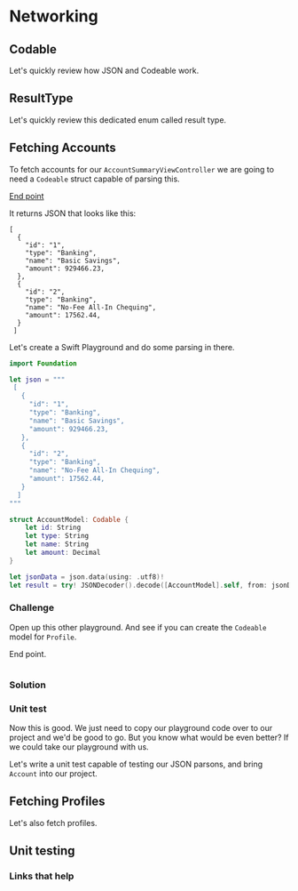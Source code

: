 # Networking

## Codable

Let's quickly review how JSON and Codeable work.

## ResultType

Let's quickly review this dedicated enum called result type.

## Fetching Accounts

To fetch accounts for our `AccountSummaryViewController` we are going to need a `Codeable` struct capable of parsing this.

[End point](https://fierce-retreat-36855.herokuapp.com/bankey/customer/1/accounts)

It returns JSON that looks like this:

```
[
  {
    "id": "1",
    "type": "Banking",
    "name": "Basic Savings",
    "amount": 929466.23,
  },
  {
    "id": "2",
    "type": "Banking",
    "name": "No-Fee All-In Chequing",
    "amount": 17562.44,
  }
 ]
```

Let's create a Swift Playground and do some parsing in there.

```swift
import Foundation

let json = """
 [
   {
     "id": "1",
     "type": "Banking",
     "name": "Basic Savings",
     "amount": 929466.23,
   },
   {
     "id": "2",
     "type": "Banking",
     "name": "No-Fee All-In Chequing",
     "amount": 17562.44,
   }
  ]
"""

struct AccountModel: Codable {
    let id: String
    let type: String
    let name: String
    let amount: Decimal
}

let jsonData = json.data(using: .utf8)!
let result = try! JSONDecoder().decode([AccountModel].self, from: jsonData)
```

### Challenge

Open up this other playground. And see if you can create the `Codeable` model for `Profile`.

End point.

```swift

```

### Solution


### Unit test

Now this is good. We just need to copy our playground code over to our project and we'd be good to go. But you know what would be even better? If we could take our playground with us.

Let's write a unit test capable of testing our JSON parsons, and bring `Account` into our project.








## Fetching Profiles

Let's also fetch profiles.

## Unit testing


### Links that help

